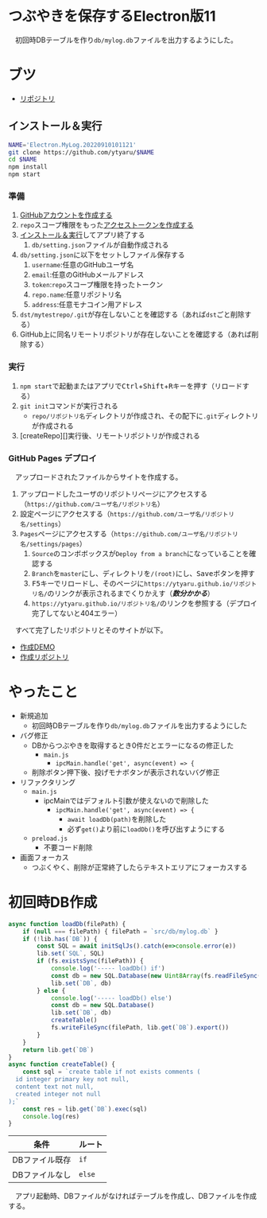 # つぶやきを保存するElectron版11

　初回時DBテーブルを作り`db/mylog.db`ファイルを出力するようにした。

<!-- more -->

# ブツ

* [リポジトリ][]

[リポジトリ]:https://github.com/ytyaru/Electron.MyLog.20220910101121

## インストール＆実行

```sh
NAME='Electron.MyLog.20220910101121'
git clone https://github.com/ytyaru/$NAME
cd $NAME
npm install
npm start
```

### 準備

1. [GitHubアカウントを作成する](https://github.com/join)
1. `repo`スコープ権限をもった[アクセストークンを作成する](https://github.com/settings/tokens)
1. [インストール＆実行](#install_run)してアプリ終了する
	1. `db/setting.json`ファイルが自動作成される
1. `db/setting.json`に以下をセットしファイル保存する
	1. `username`:任意のGitHubユーザ名
	1. `email`:任意のGitHubメールアドレス
	1. `token`:`repo`スコープ権限を持ったトークン
	1. `repo.name`:任意リポジトリ名
	1. `address`:任意モナコイン用アドレス
1. `dst/mytestrepo/.git`が存在しないことを確認する（あれば`dst`ごと削除する）
1. GitHub上に同名リモートリポジトリが存在しないことを確認する（あれば削除する）

### 実行

1. `npm start`で起動またはアプリで<kbd>Ctrl</kbd>+<kbd>Shift</kbd>+<kbd>R</kbd>キーを押す（リロードする）
1. `git init`コマンドが実行される
	* `repo/リポジトリ名`ディレクトリが作成され、その配下に`.git`ディレクトリが作成される
1. [createRepo][]実行後、リモートリポジトリが作成される

### GitHub Pages デプロイ

　アップロードされたファイルからサイトを作成する。

1. アップロードしたユーザのリポジトリページにアクセスする（`https://github.com/ユーザ名/リポジトリ名`）
1. 設定ページにアクセスする（`https://github.com/ユーザ名/リポジトリ名/settings`）
1. `Pages`ページにアクセスする（`https://github.com/ユーザ名/リポジトリ名/settings/pages`）
    1. `Source`のコンボボックスが`Deploy from a branch`になっていることを確認する
    1. `Branch`を`master`にし、ディレクトリを`/(root)`にし、<kbd>Save</kbd>ボタンを押す
    1. <kbd>F5</kbd>キーでリロードし、そのページに`https://ytyaru.github.io/リポジトリ名/`のリンクが表示されるまでくりかえす（***数分かかる***）
    1. `https://ytyaru.github.io/リポジトリ名/`のリンクを参照する（デプロイ完了してないと404エラー）

　すべて完了したリポジトリとそのサイトが以下。

* [作成DEMO][]
* [作成リポジトリ][]

[作成DEMO]:https://ytyaru.github.io/Electron.MyLog.20220908121018.Site/
[作成リポジトリ]:https://github.com/ytyaru/Electron.MyLog.20220908121018.Site

# やったこと

* 新規追加
    * 初回時DBテーブルを作り`db/mylog.db`ファイルを出力するようにした
* バグ修正
    * DBからつぶやきを取得するとき0件だとエラーになるの修正した
        * `main.js`
            * `ipcMain.handle('get', async(event) => {`
    * <kbd>削除</kbd>ボタン押下後、投げモナボタンが表示されないバグ修正
* リファクタリング
    * `main.js`
        * ipcMainではデフォルト引数が使えないので削除した
            * `ipcMain.handle('get', async(event) => {`
                * `await loadDb(path)`を削除した
                * 必ず`get()`より前に`loadDb()`を呼び出すようにする
    * `preload.js`
        * 不要コード削除
* 画面フォーカス
    * <kbd>つぶくやく</kbd>、<kbd>削除</kbd>が正常終了したらテキストエリアにフォーカスする

# 初回時DB作成

```javascript
async function loadDb(filePath) {
    if (null === filePath) { filePath = `src/db/mylog.db` }
    if (!lib.has(`DB`)) {
        const SQL = await initSqlJs().catch(e=>console.error(e))
        lib.set(`SQL`, SQL)
        if (fs.existsSync(filePath)) {
            console.log('----- loadDb() if')
            const db = new SQL.Database(new Uint8Array(fs.readFileSync(filePath)))
            lib.set(`DB`, db)
        } else {
            console.log('----- loadDb() else')
            const db = new SQL.Database()
            lib.set(`DB`, db)
            createTable()
            fs.writeFileSync(filePath, lib.get(`DB`).export())
        }
    }
    return lib.get(`DB`)
}
async function createTable() {
    const sql = `create table if not exists comments (
  id integer primary key not null,
  content text not null,
  created integer not null
);`
    const res = lib.get(`DB`).exec(sql)
    console.log(res)
}
```

条件|ルート
----|------
DBファイル既存|`if`
DBファイルなし|`else`

　アプリ起動時、DBファイルがなければテーブルを作成し、DBファイルを作成する。


